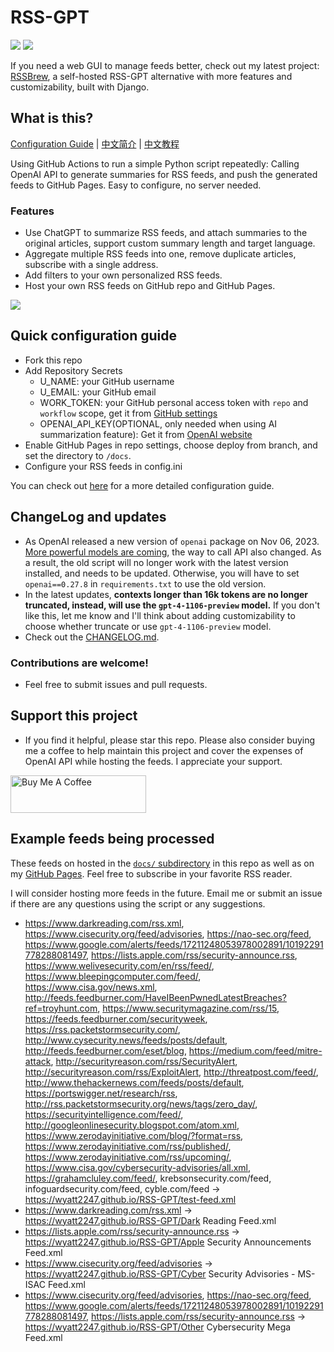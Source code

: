 # RSS-GPT

[![](https://img.shields.io/github/last-commit/yinan-c/RSS-GPT/main?label=feeds%20refreshed)](https://yinan-c.github.io/RSS-GPT/)
[![](https://img.shields.io/github/license/yinan-c/RSS-GPT)](https://github.com/yinan-c/RSS-GPT/blob/master/LICENSE)

If you need a web GUI to manage feeds better, check out my latest project: [RSSBrew](https://github.com/yinan-c/RSSBrew), a self-hosted RSS-GPT alternative with more features and customizability, built with Django.

## What is this?

[Configuration Guide](https://yinan-c.github.io/rss-gpt-manual-en.html) | [中文简介](README-zh.md) | [中文教程](https://yinan-c.github.io/rss-gpt-manual-zh.html)

Using GitHub Actions to run a simple Python script repeatedly: Calling OpenAI API to generate summaries for RSS feeds, and push the generated feeds to GitHub Pages. Easy to configure, no server needed.

### Features

- Use ChatGPT to summarize RSS feeds, and attach summaries to the original articles, support custom summary length and target language.
- Aggregate multiple RSS feeds into one, remove duplicate articles, subscribe with a single address.
- Add filters to your own personalized RSS feeds.
- Host your own RSS feeds on GitHub repo and GitHub Pages.

![](https://i.imgur.com/7darABv.jpg)

## Quick configuration guide

- Fork this repo
- Add Repository Secrets
    - U_NAME: your GitHub username
    - U_EMAIL: your GitHub email
    - WORK_TOKEN: your GitHub personal access token with `repo` and `workflow` scope, get it from [GitHub settings](https://github.com/settings/tokens/new)
    - OPENAI_API_KEY(OPTIONAL, only needed when using AI summarization feature): Get it from [OpenAI website](https://platform.openai.com/account/api-keys)
- Enable GitHub Pages in repo settings, choose deploy from branch, and set the directory to `/docs`.
- Configure your RSS feeds in config.ini

You can check out [here](https://yinan-c.github.io/rss-gpt-manual-en.html) for a more detailed configuration guide.

## ChangeLog and updates

- As OpenAI released a new version of `openai` package on Nov 06, 2023.  [More powerful models are coming](https://openai.com/blog/new-models-and-developer-products-announced-at-devday), the way to call API also changed. As a result, the old script will no longer work with the latest version installed, and needs to be updated. Otherwise, you will have to set `openai==0.27.8` in `requirements.txt` to use the old version.
-  In the latest updates, **contexts longer than 16k tokens are no longer truncated, instead, will use the `gpt-4-1106-preview` model.** If you don't like this, let me know and I'll think about adding customizability to choose whether truncate or use `gpt-4-1106-preview` model.
- Check out the [CHANGELOG.md](CHANGELOG.md).

### Contributions are welcome!

- Feel free to submit issues and pull requests.

## Support this project

- If you find it helpful, please star this repo. Please also consider buying me a coffee to help maintain this project and cover the expenses of OpenAI API while hosting the feeds. I appreciate your support.

<a href="https://www.buymeacoffee.com/yinan" target="_blank"><img src="https://cdn.buymeacoffee.com/buttons/v2/default-yellow.png" alt="Buy Me A Coffee" style="height: 60px !important;width: 217px !important;" ></a>

## Example feeds being processed

These feeds on hosted in the [`docs/` subdirectory](https://github.com/yinan-c/RSS-GPT/tree/main/docs) in this repo as well as on my [GitHub Pages](https://yinan-c.github.io/RSS-GPT/). Feel free to subscribe in your favorite RSS reader.

I will consider hosting more feeds in the future. Email me or submit an issue if there are any questions using the script or any suggestions.

- https://www.darkreading.com/rss.xml,  https://www.cisecurity.org/feed/advisories,  https://nao-sec.org/feed,  https://www.google.com/alerts/feeds/17211248053978002891/10192291778288081497,  https://lists.apple.com/rss/security-announce.rss,  https://www.welivesecurity.com/en/rss/feed/,  https://www.bleepingcomputer.com/feed/,  https://www.cisa.gov/news.xml,  http://feeds.feedburner.com/HaveIBeenPwnedLatestBreaches?ref=troyhunt.com,  https://www.securitymagazine.com/rss/15,  https://feeds.feedburner.com/securityweek,  https://rss.packetstormsecurity.com/,  http://www.cysecurity.news/feeds/posts/default,  http://feeds.feedburner.com/eset/blog,  https://medium.com/feed/mitre-attack,  http://securityreason.com/rss/SecurityAlert,  http://securityreason.com/rss/ExploitAlert,  http://threatpost.com/feed/,  http://www.thehackernews.com/feeds/posts/default,  https://portswigger.net/research/rss,  http://rss.packetstormsecurity.org/news/tags/zero_day/,  https://securityintelligence.com/feed/,  http://googleonlinesecurity.blogspot.com/atom.xml,  https://www.zerodayinitiative.com/blog/?format=rss,  https://www.zerodayinitiative.com/rss/published/,  https://www.zerodayinitiative.com/rss/upcoming/,  https://www.cisa.gov/cybersecurity-advisories/all.xml,  https://grahamcluley.com/feed/,  krebsonsecurity.com/feed,  infoguardsecurity.com/feed,  cyble.com/feed -> https://wyatt2247.github.io/RSS-GPT/test-feed.xml
- https://www.darkreading.com/rss.xml -> https://wyatt2247.github.io/RSS-GPT/Dark Reading Feed.xml
- https://lists.apple.com/rss/security-announce.rss -> https://wyatt2247.github.io/RSS-GPT/Apple Security Announcements Feed.xml
- https://www.cisecurity.org/feed/advisories -> https://wyatt2247.github.io/RSS-GPT/Cyber Security Advisories - MS-ISAC Feed.xml
- https://www.cisecurity.org/feed/advisories,  https://nao-sec.org/feed,  https://www.google.com/alerts/feeds/17211248053978002891/10192291778288081497,  https://lists.apple.com/rss/security-announce.rss -> https://wyatt2247.github.io/RSS-GPT/Other Cybersecurity Mega Feed.xml
